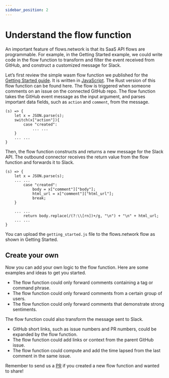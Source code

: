 ```yaml
---
sidebar_position: 2
---
```


# Understand the flow function

An important feature of flows.network is that its SaaS API flows are programmable. For example, in the Getting Started example, we could write code in the flow function to transform and filter the event received from GitHub, and construct a customized message for Slack.

Let’s first review the simple wasm flow function we published for the [Getting Started guide](getting-started-javascript.md). It is written in [JavaScript](https://github.com/second-state/flow-functions/tree/main/getting-started/javascript). The Rust version of this flow function can be found here. The flow is triggered when someone comments on an issue on the connected GitHub repo. The flow function takes the GitHub event message as the input argument, and parses important data fields, such as `action` and `comment`, from the message.


```
(s) => {
    let x = JSON.parse(s);
    switch(x["action"]){
        case "created":
            ... ...
    }
    ... ...
}
```


Then, the flow function constructs and returns a new message for the Slack API. The outbound connector receives the return value from the flow function and forwards it to Slack. 


```
(s) => {
    let x = JSON.parse(s);
    ... ...
        case "created":
            body = x["comment"]["body"];
            html_url = x["comment"]["html_url"];
            break;
    }

    ... ...
        return body.replace(/(?:\\[rn])+/g, "\n") + "\n" + html_url;
    ... ...
}
```


You can upload the `getting_started.js` file to the flows.network flow as shown in Getting Started.


## Create your own

Now you can add your own logic to the flow function. Here are some examples and ideas to get you started.


* The flow function could only forward comments containing a tag or command phrase. 
* The flow function could only forward comments from a certain group of users.
* The flow function could only forward comments that demonstrate strong sentiments.


The flow function could also transform the message sent to Slack.


* GitHub short links, such as issue numbers and PR numbers, could be expanded by the flow function.
* The flow function could add links or context from the parent GitHub issue.
* The flow function could compute and add the time lapsed from the last comment in the same issue.


Remember to send us a [PR](https://github.com/second-state/flow-functions/) if you created a new flow function and wanted to share!




